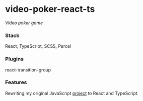 # video-poker-react-ts
*Video poker game*
### Stack
React, TypeScript, SCSS, Parcel
### Plugins
react-transition-group
### Features
Rewriting my original JavaScript [project](https://github.com/modivicious/video-poker-js) to React and TypeScript.
